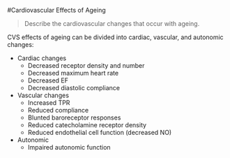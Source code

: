 #Cardiovascular Effects of Ageing

> Describe the cardiovascular changes that occur with ageing.

CVS effects of ageing can be divided into cardiac, vascular, and autonomic changes:
* Cardiac changes
    * Decreased receptor density and number
    * Decreased maximum heart rate
    * Decreased EF
    * Decreased diastolic compliance
* Vascular changes
    * Increased TPR
    * Reduced compliance
    * Blunted baroreceptor responses
    * Reduced catecholamine receptor density
    * Reduced endothelial cell function (decreased NO)
* Autonomic
    * Impaired autonomic function